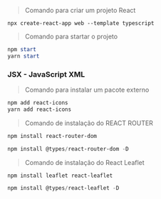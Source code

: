 > Comando para criar um projeto React  
```PS1
npx create-react-app web --template typescript
```

> Comando para startar o projeto
```ps1
npm start
yarn start
```

### JSX - JavaScript XML

> Comando para instalar um pacote externo
```ps1
npm add react-icons
yarn add react-icons
```

> Comando de instalação do REACT ROUTER
```ps1
npm install react-router-dom
```
```ps1
npm install @types/react-router-dom -D
```

> Comando de instalação do React Leaflet
```ps1
npm install leaflet react-leaflet
```
```ps1
npm install @types/react-leaflet -D
```